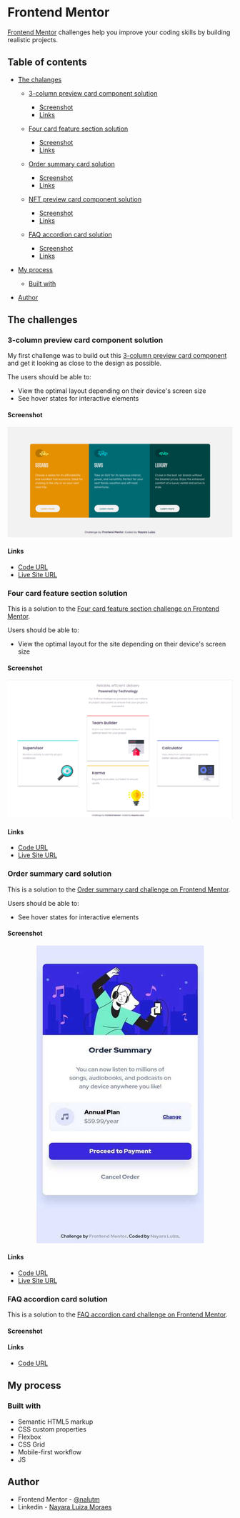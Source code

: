 # Frontend Mentor 

[Frontend Mentor](https://www.frontendmentor.io) challenges help you improve your coding skills by building realistic projects.

## Table of contents

- [The chalanges](#the-challanges)

  - [3-column preview card component solution](#3-column-preview-card-component)
    - [Screenshot](#screenshot)
    - [Links](#links)

  - [Four card feature section solution](#four-card-feature-section)
    - [Screenshot](#screenshot-1)
    - [Links](#links-1)

  - [Order summary card solution](#order-summary-card-solution)
    - [Screenshot](#screenshot-1)
    - [Links](#links-1)
    
  - [NFT preview card component solution](#nft-preview-card-component)
    - [Screenshot](#screenshot-3)
    - [Links](#links-3)

  - [FAQ accordion card solution](#faq-accordion-card-solution)
    - [Screenshot](#screenshot-5)
    - [Links](#links-5)

- [My process](#my-process)
  - [Built with](#built-with)
  
- [Author](#author)
  

## The challenges

### 3-column preview card component solution

My first challenge was to build out this [3-column preview card component](https://www.frontendmentor.io/challenges/3column-preview-card-component-pH92eAR2-) and get it looking as close to the design as possible.

The users should be able to:

- View the optimal layout depending on their device's screen size
- See hover states for interactive elements

#### Screenshot

![image](./3-column-preview-card-component/design/screenshot.png)

#### Links

- [Code URL](https://github.com/nalutm/frontend-mentor-challenge/tree/main/3-column-preview-card-component)
- [Live Site URL](https://frontend-mentor-challenge-pi.vercel.app/)


### Four card feature section solution

This is a solution to the [Four card feature section challenge on Frontend Mentor](https://www.frontendmentor.io/challenges/four-card-feature-section-weK1eFYK). 

Users should be able to:

- View the optimal layout for the site depending on their device's screen size

#### Screenshot

![image](./four-card-feature-section/design/screenshot.png)

#### Links

- [Code URL](https://github.com/nalutm/frontend-mentor-challenge/tree/main/four-card-feature-section)
- [Live Site URL](https://four-card-feature-section-seven-amber.vercel.app/)


### Order summary card solution

This is a solution to the [Order summary card challenge on Frontend Mentor](https://www.frontendmentor.io/challenges/order-summary-component-QlPmajDUj). 

Users should be able to:

- See hover states for interactive elements

#### Screenshot

<div align="center">
  <img src="./order-summary-component/design/screenshot.jpg" alt="Screenshot solução design mobile">
</div>

#### Links

- [Code URL](https://github.com/nalutm/frontend-mentor-challenge/tree/main/order-summary-component)
- [Live Site URL](https://frontend-mentor-challenge-tan.vercel.app/)


### FAQ accordion card solution

This is a solution to the [FAQ accordion card challenge on Frontend Mentor](https://www.frontendmentor.io/challenges/faq-accordion-card-XlyjD0Oam).  

#### Screenshot

<!-- <div align="center">
  <img src="" alt="Screenshot solution design mobile">
  <img src="" alt="Screenshot solution design mobile active">
</div> -->


#### Links

- [Code URL](https://github.com/nalutm/frontend-mentor-challenge/tree/main/interactive-rating-component)
<!-- - [Live Site URL]() -->

## My process

### Built with

- Semantic HTML5 markup
- CSS custom properties
- Flexbox
- CSS Grid
- Mobile-first workflow
- JS

## Author

- Frontend Mentor - [@nalutm](https://www.frontendmentor.io/profile/nalutm)
- Linkedin - [Nayara Luiza Moraes](https://www.linkedin.com/in/nayara-luiza-moraes-9a9382b5/)